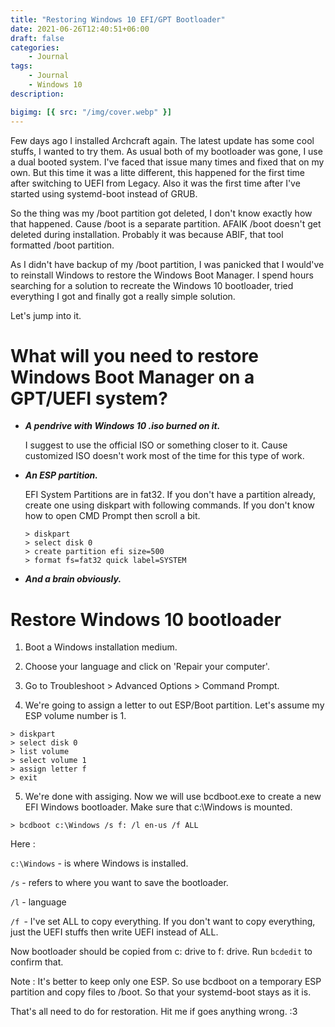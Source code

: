```yaml
---
title: "Restoring Windows 10 EFI/GPT Bootloader"
date: 2021-06-26T12:40:51+06:00
draft: false
categories:
    - Journal
tags:
    - Journal
    - Windows 10
description: 

bigimg: [{ src: "/img/cover.webp" }]
---
```

Few days ago I installed Archcraft again. The latest update has some cool stuffs, I wanted to try them. As usual both of my bootloader was gone, I use a dual booted system. I've faced that issue many times and fixed that on my own. But this time it was a litte different, this happened for the first time after switching to UEFI from Legacy. Also it was the first time after I've started using systemd-boot instead of GRUB.

So the thing was my /boot partition got deleted, I don't know exactly how that happened. Cause /boot is a separate partition. AFAIK /boot doesn't get deleted during installation. Probably it was because ABIF, that tool formatted /boot partition. 

As I didn't have backup of my /boot partition, I was panicked that I would've to reinstall Windows to restore the Windows Boot Manager. I spend hours searching for a solution to recreate the Windows 10 bootloader, tried everything I got and finally got a really simple solution.

Let's jump into it.

# What will you need to restore Windows Boot Manager on a GPT/UEFI system?

- ***A pendrive with Windows 10 .iso burned on it.***
  
  I suggest to use the official ISO or something closer to it. Cause customized ISO doesn't work most of the time for this type of work.

- ***An ESP partition.***
  
  EFI System Partitions are in fat32. If you don't have a partition already, create one using diskpart with following commands. If you don't know how to open CMD Prompt then scroll a bit.
  
  ```shell
  > diskpart
  > select disk 0
  > create partition efi size=500 
  > format fs=fat32 quick label=SYSTEM
  ```

- ***And a brain obviously.***

# Restore Windows 10 bootloader

1. Boot a Windows installation medium.

2. Choose your language and click on 'Repair your computer'.

3. Go to Troubleshoot > Advanced Options > Command Prompt.

4. We're going to assign a letter to out ESP/Boot partition. Let's assume my ESP volume number is 1.

```shell
> diskpart
> select disk 0
> list volume
> select volume 1
> assign letter f
> exit
```

5. We're done with assiging. Now we will use bcdboot.exe to create a new EFI Windows bootloader. Make sure that c:\Windows is mounted.

```shell
> bcdboot c:\Windows /s f: /l en-us /f ALL
```

Here :

`c:\Windows` - is where Windows is installed.

`/s` - refers to where you want to save the bootloader.

`/l` - language

`/f `- I've set ALL to copy everything. If you don't want to copy everything, just the UEFI stuffs then write UEFI instead of ALL.

Now bootloader should be copied from c: drive to f: drive. Run `bcdedit` to confirm that.

Note : It's better to keep only one ESP. So use bcdboot on a temporary ESP partition and copy files to /boot. So that your systemd-boot stays as it is.

That's all need to do for restoration. Hit me if goes anything wrong. :3

